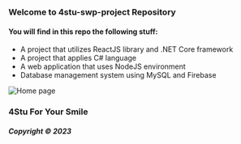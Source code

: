 ### Welcome to 4stu-swp-project Repository 

#### You will find in this repo the following stuff:

* A project that utilizes ReactJS library and .NET Core framework
* A project that applies C# language
* A web application that uses NodeJS environment
* Database management system using MySQL and Firebase

![Home page](https://github.com/vanhuutoan27/4stu-swp-project/blob/master/screenshots/web.png)

### 4Stu For Your Smile

##### Copyright &#169; 2023
